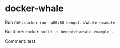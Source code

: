 # docker-whale

Run me : `docker run -p80:80 bengotch/whale-example`


Build me: `docker build -t bengotch/whale-example .`


Comment: test
